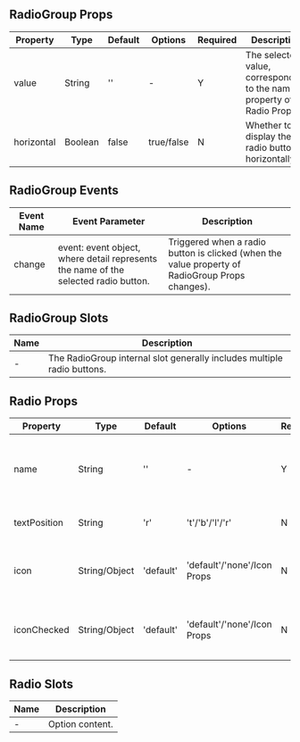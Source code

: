 ## RadioGroup Props

| Property   | Type    | Default | Options    | Required | Description                                                            |
| ---------- | ------- | ------- | ---------- | -------- | ---------------------------------------------------------------------- |
| value      | String  | ''      | -          | Y        | The selected value, corresponding to the name property of Radio Props. |
| horizontal | Boolean | false   | true/false | N        | Whether to display the radio buttons horizontally.                     |

## RadioGroup Events

| Event Name | Event Parameter                                                                     | Description                                                                                     |
| ---------- | ----------------------------------------------------------------------------------- | ----------------------------------------------------------------------------------------------- |
| change     | event: event object, where detail represents the name of the selected radio button. | Triggered when a radio button is clicked (when the value property of RadioGroup Props changes). |

## RadioGroup Slots

| Name | Description                                                             |
| ---- | ----------------------------------------------------------------------- |
| -    | The RadioGroup internal slot generally includes multiple radio buttons. |

## Radio Props

| Property     | Type          | Default   | Options                     | Required | Description                                                              |
| ------------ | ------------- | --------- | --------------------------- | -------- | ------------------------------------------------------------------------ |
| name         | String        | ''        | -                           | Y        | The identifier, corresponding to the value property of RadioGroup Props. |
| textPosition | String        | 'r'       | 't'/'b'/'l'/'r'             | N        | The position of the option content area.                                 |
| icon         | String/Object | 'default' | 'default'/'none'/Icon Props | N        | The content of the unchecked option icon area.                           |
| iconChecked  | String/Object | 'default' | 'default'/'none'/Icon Props | N        | The content of the checked option icon area.                             |

## Radio Slots

| Name | Description     |
| ---- | --------------- |
| -    | Option content. |

